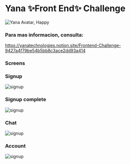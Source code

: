 # Yana ✨Front End✨ Challenge
<img src="./assets/avatars/yana.png" alt="Yana Avatar, Happy">

### Para mas informacion, consulta:
https://yanatechnologies.notion.site/Frontend-Challenge-9427a4f79be54b5bb8c3ace2dd93a414

### Screens

### Signup
<img src="./assets/screens/signup.jpg" alt="signup">

### Signup complete

<img src="./assets/screens/signup-all.jpg" alt="signup">

### Chat

<img src="./assets/screens/chat.jpg" alt="signup">

###  Account

<img src="./assets/screens/account.jpg" alt="signup">






